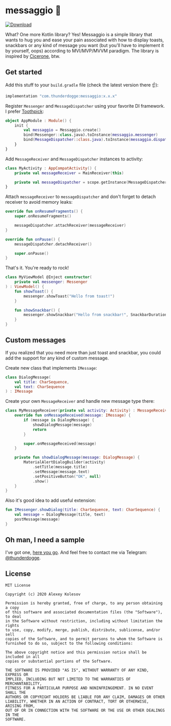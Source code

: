 # messaggio :postbox:
[ ![Download](https://api.bintray.com/packages/thunderdogge/messaggio/com.thunderdogge.messaggio/images/download.svg) ](https://bintray.com/thunderdogge/messaggio/com.thunderdogge.messaggio/_latestVersion)

What? One more Kotlin library? Yes! Messaggio is a simple library that wants to hug you and ease your pain
associated with how to display toasts, snackbars or any kind of message you want (but you'll have to implement it by yourself, oops) according to MVI/MVP/MVVM paradigm.
The library is inspired by [Cicerone](https://github.com/terrakok/cicerone), btw.

## Get started
Add this stuff to your `build.gradle` file (check the latest version there :point_up:):

```gradle
implementation "com.thunderdogge:messaggio:x.x.x"
```

Register `Messenger` and `MessageDispatcher` using your favorite DI framework. I prefer [Toothpick](https://github.com/stephanenicolas/toothpick):
```kotlin
object AppModule : Module() {
    init {
        val messaggio = Messaggio.create()
        bind(Messenger::class.java).toInstance(messaggio.messenger)
        bind(MessageDispatcher::class.java).toInstance(messaggio.dispatcher)
    }
}
```

Add `MessageReceiver` and `MessageDispatcher` instances to activity:
```kotlin
class MyActivity : AppCompatActivity() {
    private val messageReceiver = MainReceiver(this)

    private val messageDispatcher = scope.getInstance(MessageDispatcher::class.java)
}
```

Attach `messageReceiver` to `messageDispatcher` and don't forget to detach receiver to avoid memory leaks:
```kotlin
override fun onResumeFragments() {
    super.onResumeFragments()

    messageDispatcher.attachReceiver(messageReceiver)
}

override fun onPause() {
    messageDispatcher.detachReceiver()

    super.onPause()
}
```

That's it. You're ready to rock!
```kotlin
class MyViewModel @Inject constructor(
    private val messenger: Messenger
) : ViewModel() {
    fun showToast() {
        messenger.showToast("Hello from toast!")
    }

    fun showSnackbar() {
        messenger.showSnackbar("Hello from snackbar!", SnackbarDuration.Short)
    }
}
```

## Custom messages
If you realized that you need more than just toast and snackbar, you could add the support for any kind of custom message.

Create new class that implements `IMessage`:
```kotlin
class DialogMessage(
    val title: CharSequence,
    val text: CharSequence
) : IMessage
```

Create your own `MessageReceiver` and handle new message type there:
```kotlin
class MyMessageReceiver(private val activity: Activity) : MessageReceiver(activity) {
    override fun onMessageReceived(message: IMessage) {
        if (message is DialogMessage) {
            showDialogMessage(message)
            return
        }

        super.onMessageReceived(message)
    }

    private fun showDialogMessage(message: DialogMessage) {
        MaterialAlertDialogBuilder(activity)
            .setTitle(message.title)
            .setMessage(message.text)
            .setPositiveButton("OK", null)
            .show()
    }
}
```

Also it's good idea to add useful extension:
```kotlin
fun IMessenger.showDialog(title: CharSequence, text: CharSequence) {
    val message = DialogMessage(title, text)
    postMessage(message)
}
```

## Oh man, I need a sample
I've got one, [here you go](https://github.com/thunderdogge/messaggio/tree/master/sample).
And feel free to contact me via Telegram: [@thunderdogge](https://t.me/thunderdogge).

## License
```
MIT License

Copyright (c) 2020 Alexey Kolesov

Permission is hereby granted, free of charge, to any person obtaining a copy
of this software and associated documentation files (the "Software"), to deal
in the Software without restriction, including without limitation the rights
to use, copy, modify, merge, publish, distribute, sublicense, and/or sell
copies of the Software, and to permit persons to whom the Software is
furnished to do so, subject to the following conditions:

The above copyright notice and this permission notice shall be included in all
copies or substantial portions of the Software.

THE SOFTWARE IS PROVIDED "AS IS", WITHOUT WARRANTY OF ANY KIND, EXPRESS OR
IMPLIED, INCLUDING BUT NOT LIMITED TO THE WARRANTIES OF MERCHANTABILITY,
FITNESS FOR A PARTICULAR PURPOSE AND NONINFRINGEMENT. IN NO EVENT SHALL THE
AUTHORS OR COPYRIGHT HOLDERS BE LIABLE FOR ANY CLAIM, DAMAGES OR OTHER
LIABILITY, WHETHER IN AN ACTION OF CONTRACT, TORT OR OTHERWISE, ARISING FROM,
OUT OF OR IN CONNECTION WITH THE SOFTWARE OR THE USE OR OTHER DEALINGS IN THE
SOFTWARE.
```

